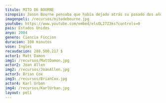 ```yaml
---
titulo: MITO DE BOURNE
sinopsis: Jason Bourne pensaba que había dejado atrás su pasado dos años antes. Durante ese tiempo, atormentado por un pasado que no consigue recordar, Bourne y Marie se trasladan de una ciudad a otra, viviendo de manera anónima y clandestina. Tratan de huir de una amenaza que creen percibir en la mirada de cualquier extraño, en cada llamada telefónica "equivocada". Cuando un agente aparece por la tranquila villa en la que se alojan, la pareja huye precipitadamente. Pero el juego del ratón y el gato ha vuelto a comenzar, obligando a entrar en acción a Bourne para enfrentarse a un grupo de implacables asesinos profesionales.
imagenpeli: /recursos/mitodebourne.jpg
youtube: https://www.youtube.com/embed/elsOL27Z3ks?controls=0
pais: Estados Unidos
anyo: 2004
genero: Ciencia Ficcion
duracion: 108 minutos
vose: Ingles
recaudacion: 288.500.217 $
actor1: Matt Damon
img1: /recursos/MattDamon.jpg
actor2: Joan Allen
img2: /recursos/JoanAllen.jpg
actor3: Brian Cox
img3: /recursos/BrianCox.jpg
actor4: Karl Urban
img4: /recursos/KarlUrban.jpg
layout: peli
---
```

